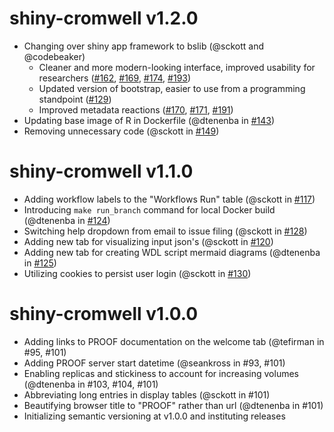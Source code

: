 # shiny-cromwell v1.2.0

* Changing over shiny app framework to bslib (@sckott and @codebeaker)
    * Cleaner and more modern-looking interface, improved usability for researchers ([#162](https://github.com/FredHutch/shiny-cromwell/pull/162), [#169](https://github.com/FredHutch/shiny-cromwell/pull/169), [#174](https://github.com/FredHutch/shiny-cromwell/pull/174), [#193](https://github.com/FredHutch/shiny-cromwell/pull/193))
    * Updated version of bootstrap, easier to use from a programming standpoint ([#129](https://github.com/FredHutch/shiny-cromwell/pull/129))
    * Improved metadata reactions ([#170](https://github.com/FredHutch/shiny-cromwell/pull/170), [#171](https://github.com/FredHutch/shiny-cromwell/pull/171), [#191](https://github.com/FredHutch/shiny-cromwell/pull/191))
* Updating base image of R in Dockerfile (@dtenenba in [#143](https://github.com/FredHutch/shiny-cromwell/pull/143))
* Removing unnecessary code (@sckott in [#149](https://github.com/FredHutch/shiny-cromwell/pull/149))

# shiny-cromwell v1.1.0

* Adding workflow labels to the "Workflows Run" table (@sckott in [#117](https://github.com/FredHutch/shiny-cromwell/pull/117))
* Introducing `make run_branch` command for local Docker build (@dtenenba in [#124](https://github.com/FredHutch/shiny-cromwell/pull/124))
* Switching help dropdown from email to issue filing (@sckott in [#128](https://github.com/FredHutch/shiny-cromwell/pull/128))
* Adding new tab for visualizing input json's (@sckott in [#120](https://github.com/FredHutch/shiny-cromwell/pull/120))
* Adding new tab for creating WDL script mermaid diagrams (@dtenenba in [#125](https://github.com/FredHutch/shiny-cromwell/pull/125))
* Utilizing cookies to persist user login (@sckott in [#130](https://github.com/FredHutch/shiny-cromwell/pull/130))

# shiny-cromwell v1.0.0

* Adding links to PROOF documentation on the welcome tab (@tefirman in #95, #101)
* Adding PROOF server start datetime (@seankross in #93, #101)
* Enabling replicas and stickiness to account for increasing volumes (@dtenenba in #103, #104, #101)
* Abbreviating long entries in display tables (@sckott in #101)
* Beautifying browser title to "PROOF" rather than url (@dtenenba in #101)
* Initializing semantic versioning at v1.0.0 and instituting releases